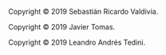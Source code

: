 Copyright © 2019 Sebastián Ricardo Valdivia.

Copyright © 2019 Javier Tomas.

Copyright © 2019 Leandro Andrés Tedini.
